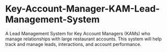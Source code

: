 # Key-Account-Manager-KAM-Lead-Management-System
A Lead Management System for Key Account Managers (KAMs) who manage relationships with large restaurant accounts. This system will help track and manage leads, interactions, and account performance.
